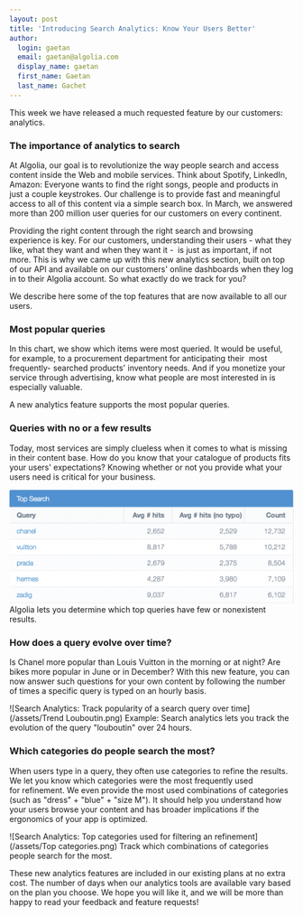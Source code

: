 ```yaml
---
layout: post
title: 'Introducing Search Analytics: Know Your Users Better'
author:
  login: gaetan
  email: gaetan@algolia.com
  display_name: gaetan
  first_name: Gaetan
  last_name: Gachet
---
```


This week we have released a much requested feature by our customers:
analytics.

### The importance of analytics to search

At Algolia, our goal is to revolutionize the way people search and access
content inside the Web and mobile services. Think about Spotify, LinkedIn,
Amazon: Everyone wants to find the right songs, people and products in just a
couple keystrokes. Our challenge is to provide fast and meaningful access to
all of this content via a simple search box. In March, we answered more than
200 million user queries for our customers on every continent.

Providing the right content through the right search and browsing experience
is key. For our customers, understanding their users - what they like, what
they want and when they want it -  is just as important, if not more. This is
why we came up with this new analytics section, built on top of our API and
available on our customers' online dashboards when they log in to their
Algolia account. So what exactly do we track for you?

We describe here some of the top features that are now available to all our
users.

### Most popular queries

In this chart, we show which items were most queried. It would be useful, for
example, to a procurement department for anticipating their  most frequently-
searched products' inventory needs. And if you monetize your service through
advertising, know what people are most interested in is especially valuable.

A new analytics feature supports the most popular queries.

### Queries with no or a few results

Today, most services are simply clueless when it comes to what is missing in
their content base. How do you know that your catalogue of products fits your
users' expectations? Knowing whether or not you provide what your users need
is critical for your business.

[![Search Analytics: Track top queries](/assets/Top-search-1024x409.png)](https://blog.algolia.com/wp-content/uploads/2014/03/Top-search.png) Algolia lets you determine which top queries have few or
nonexistent results.

### How does a query evolve over time?

Is Chanel more popular than Louis Vuitton in the morning or at night? Are
bikes more popular in June or in December? With this new feature, you can now
answer such questions for your own content by following the number of times a
specific query is typed on an hourly basis.

![Search Analytics: Track
popularity of a search query over
time](/assets/Trend Louboutin.png) Example: Search
analytics lets you track the evolution of the query "louboutin" over 24
hours.

### Which categories do people search the most?

When users type in a query, they often use categories to refine the results.
We let you know which categories were the most frequently used for refinement.
We even provide the most used combinations of categories (such as "dress" +
"blue" + "size M"). It should help you understand how your users browse your
content and has broader implications if the ergonomics of your app is
optimized.

![Search Analytics: Top categories used for filtering an
refinement](/assets/Top categories.png) Track which
combinations of categories people search for the most.

These new analytics features are included in our existing plans at no extra
cost. The number of days when our analytics tools are available vary based on
the plan you choose. We hope you will like it, and we will be more than happy
to read your feedback and feature requests!


